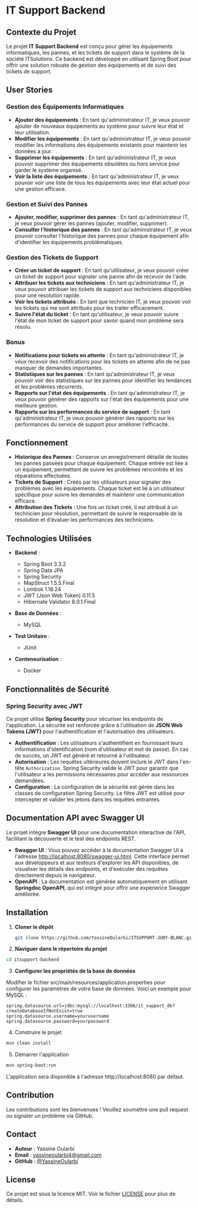 # IT Support Backend

## Contexte du Projet

Le projet **IT Support Backend** est conçu pour gérer les équipements informatiques, les pannes, et les tickets de support dans le système de la société ITSolutions. Ce backend est développé en utilisant Spring Boot pour offrir une solution robuste de gestion des équipements et de suivi des tickets de support.

## User Stories

### Gestion des Équipements Informatiques

- **Ajouter des équipements** : En tant qu'administrateur IT, je veux pouvoir ajouter de nouveaux équipements au système pour suivre leur état et leur utilisation.
- **Modifier les équipements** : En tant qu'administrateur IT, je veux pouvoir modifier les informations des équipements existants pour maintenir les données à jour.
- **Supprimer les équipements** : En tant qu'administrateur IT, je veux pouvoir supprimer des équipements obsolètes ou hors service pour garder le système organisé.
- **Voir la liste des équipements** : En tant qu'administrateur IT, je veux pouvoir voir une liste de tous les équipements avec leur état actuel pour une gestion efficace.

### Gestion et Suivi des Pannes

- **Ajouter, modifier, supprimer des pannes** : En tant qu'administrateur IT, je veux pouvoir gérer les pannes (ajouter, modifier, supprimer).
- **Consulter l'historique des pannes** : En tant qu'administrateur IT, je veux pouvoir consulter l'historique des pannes pour chaque équipement afin d'identifier les équipements problématiques.

### Gestion des Tickets de Support

- **Créer un ticket de support** : En tant qu'utilisateur, je veux pouvoir créer un ticket de support pour signaler une panne afin de recevoir de l'aide.
- **Attribuer les tickets aux techniciens** : En tant qu'administrateur IT, je veux pouvoir attribuer les tickets de support aux techniciens disponibles pour une résolution rapide.
- **Voir les tickets attribués** : En tant que technicien IT, je veux pouvoir voir les tickets qui me sont attribués pour les traiter efficacement.
- **Suivre l'état du ticket** : En tant qu'utilisateur, je veux pouvoir suivre l'état de mon ticket de support pour savoir quand mon problème sera résolu.

### Bonus

- **Notifications pour tickets en attente** : En tant qu'administrateur IT, je veux recevoir des notifications pour les tickets en attente afin de ne pas manquer de demandes importantes.
- **Statistiques sur les pannes** : En tant qu'administrateur IT, je veux pouvoir voir des statistiques sur les pannes pour identifier les tendances et les problèmes récurrents.
- **Rapports sur l'état des équipements** : En tant qu'administrateur IT, je veux pouvoir générer des rapports sur l'état des équipements pour une meilleure gestion.
- **Rapports sur les performances du service de support** : En tant qu'administrateur IT, je veux pouvoir générer des rapports sur les performances du service de support pour améliorer l'efficacité.

## Fonctionnement

- **Historique des Pannes** : Conserve un enregistrement détaillé de toutes les pannes passées pour chaque équipement. Chaque entrée est liée à un équipement, permettant de suivre les problèmes rencontrés et les réparations effectuées.
- **Tickets de Support** : Créés par les utilisateurs pour signaler des problèmes avec les équipements. Chaque ticket est lié à un utilisateur spécifique pour suivre les demandes et maintenir une communication efficace.
- **Attribution des Tickets** : Une fois un ticket créé, il est attribué à un technicien pour résolution, permettant de suivre le responsable de la résolution et d'évaluer les performances des techniciens.

## Technologies Utilisées

- **Backend** : 
  - Spring Boot 3.3.2
  - Spring Data JPA
  - Spring Security
  - MapStruct 1.5.5.Final
  - Lombok 1.18.24
  - JWT (Json Web Token) 0.11.5
  - Hibernate Validator 8.0.1.Final

- **Base de Données** : 
  - MySQL

- **Test Unitaire** : 
  - JUnit

- **Conteneurisation** : 
  - Docker

## Fonctionnalités de Sécurité

### Spring Security avec JWT

Ce projet utilise **Spring Security** pour sécuriser les endpoints de l'application. La sécurité est renforcée grâce à l'utilisation de **JSON Web Tokens (JWT)** pour l'authentification et l'autorisation des utilisateurs.

- **Authentification** : Les utilisateurs s'authentifient en fournissant leurs informations d'identification (nom d'utilisateur et mot de passe). En cas de succès, un JWT est généré et retourné à l'utilisateur.
- **Autorisation** : Les requêtes ultérieures doivent inclure le JWT dans l'en-tête `Authorization`. Spring Security valide le JWT pour garantir que l'utilisateur a les permissions nécessaires pour accéder aux ressources demandées.
- **Configuration** : La configuration de la sécurité est gérée dans les classes de configuration Spring Security. Le filtre JWT est utilisé pour intercepter et valider les jetons dans les requêtes entrantes.

## Documentation API avec Swagger UI

Le projet intègre **Swagger UI** pour une documentation interactive de l'API, facilitant la découverte et le test des endpoints REST.

- **Swagger UI** : Vous pouvez accéder à la documentation Swagger UI à l'adresse [http://localhost:8080/swagger-ui.html](http://localhost:8080/swagger-ui.html). Cette interface permet aux développeurs et aux testeurs d'explorer les API disponibles, de visualiser les détails des endpoints, et d'exécuter des requêtes directement depuis le navigateur.
- **OpenAPI** : La documentation est générée automatiquement en utilisant **Springdoc OpenAPI**, qui est intégré pour offrir une expérience Swagger améliorée.

## Installation

1. **Cloner le dépôt**

   ```bash
   git clone https://github.com/YassineOularbi/ITSUPPORT-JURY-BLANC.git
   ```

2. **Naviguer dans le répertoire du projet**

  ```bash
  cd itsupport-backend
  ```

3. **Configurer les propriétés de la base de données**

Modifier le fichier src/main/resources/application.properties pour configurer les paramètres de votre base de données. Voici un exemple pour MySQL :

  ```properties
  spring.datasource.url=jdbc:mysql://localhost:3306/it_support_db?createDatabaseIfNotExist=true
  spring.datasource.username=yourusername
  spring.datasource.password=yourpassword
  ```

4. Construire le projet

  ```bash
  mvn clean install
  ```

5. Démarrer l'application

  ```bash
  mvn spring-boot:run
  ```

  L'application sera disponible à l'adresse http://localhost:8080 par défaut.

## Contribution

Les contributions sont les bienvenues ! Veuillez soumettre une pull request ou signaler un problème via GitHub.

## Contact

- **Auteur** : Yassine Oularbi
- **Email** : [yassineoularbi4@gmail.com](mailto:yassineoularbi4@gmail.com)
- **GitHub** : [@YassineOularbi](https://github.com/YassineOularbi)

## License

Ce projet est sous la licence MIT. Voir le fichier [LICENSE](LICENSE) pour plus de détails.

